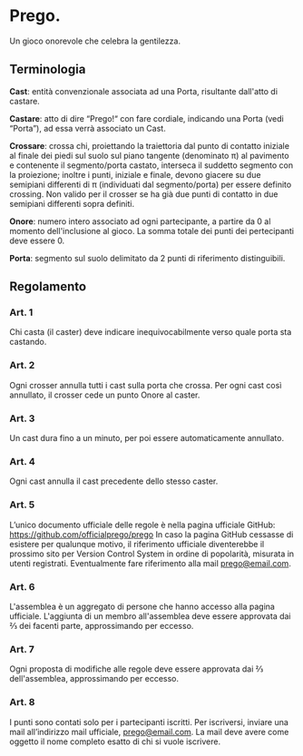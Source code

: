 # Prego.
Un gioco onorevole che celebra la gentilezza.

  ## Terminologia
  
  **Cast**: entità convenzionale associata ad una Porta, risultante dall'atto di castare. 

  **Castare**: atto di dire “Prego!“ con fare cordiale, indicando una Porta (vedi “Porta”), ad essa verrà associato un Cast.

  **Crossare**: crossa chi, proiettando la traiettoria dal punto di contatto iniziale al finale dei piedi sul suolo sul piano tangente (denominato π) al pavimento e contenente il segmento/porta castato, interseca il suddetto segmento con la proiezione; inoltre i punti, iniziale e finale, devono giacere su due semipiani differenti di π (individuati dal segmento/porta) per essere definito crossing. Non valido per il crosser se ha già due punti di contatto in due semipiani differenti sopra definiti. 

  **Onore**: numero intero associato ad ogni partecipante, a partire da 0 al momento dell'inclusione al gioco. La somma totale dei punti dei pertecipanti deve essere 0. 

  **Porta**: segmento sul suolo delimitato da 2 punti di riferimento distinguibili.

  ## Regolamento

  ### Art. 1
  Chi casta (il caster) deve indicare inequivocabilmente verso quale porta sta castando.

  ### Art. 2
  Ogni crosser annulla tutti i cast sulla porta che crossa. Per ogni cast così annullato, il crosser cede un punto Onore al caster.

  ### Art. 3
  Un cast dura fino a un minuto, per poi essere automaticamente annullato.

  ### Art. 4
  Ogni cast annulla il cast precedente dello stesso caster.

  ### Art. 5
  L’unico documento ufficiale delle regole è nella pagina ufficiale GitHub:
  https://github.com/officialprego/prego
  In caso la pagina GitHub cessasse di esistere per qualunque motivo, il riferimento ufficiale diventerebbe il prossimo sito per Version Control System in ordine di popolarità, misurata in utenti registrati. Eventualmente fare riferimento alla mail prego@email.com. 

  ### Art. 6
  L'assemblea è un aggregato di persone che hanno accesso alla pagina ufficiale. L'aggiunta di un membro all'assemblea deve essere approvata dai ⅔ dei facenti parte, approssimando per eccesso. 

  ### Art. 7
  Ogni proposta di modifiche alle regole deve essere approvata dai ⅔ dell'assemblea, approssimando per eccesso. 

  ### Art. 8
  I punti sono contati solo per i partecipanti iscritti. Per iscriversi, inviare una mail all’indirizzo mail ufficiale, prego@email.com. La mail deve avere come oggetto il nome completo esatto di chi si vuole iscrivere.
